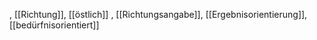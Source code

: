 , [[Richtung]], [[östlich]]
, [[Richtungsangabe]], [[Ergebnisorientierung]], [[bedürfnisorientiert]]